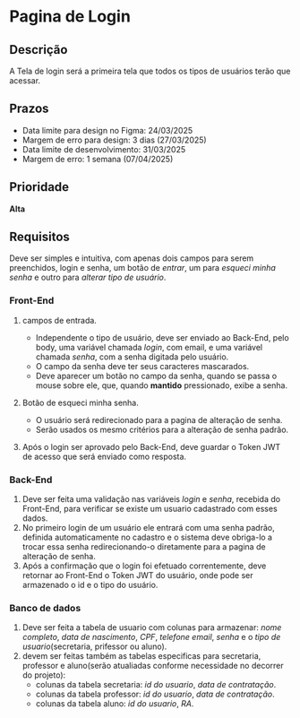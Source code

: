 # Pagina de Login

## Descrição

A Tela de login será a primeira tela que todos os tipos de usuários terão que acessar.

## Prazos

- Data limite para design no Figma: 24/03/2025
- Margem de erro para design: 3 dias (27/03/2025)
- Data limite de desenvolvimento: 31/03/2025
- Margem de erro: 1 semana (07/04/2025)

## Prioridade

**Alta**

## Requisitos

Deve ser simples e intuitiva, com apenas dois campos para serem preenchidos, login e senha, um botão de *entrar*, um para *esqueci minha senha* e outro para *alterar tipo de usuário*.

### Front-End

1. campos de entrada.
    - Independente o tipo de usuário, deve ser enviado ao Back-End, pelo body, uma variável chamada *login*, com email, e uma variável chamada *senha*, com a senha digitada pelo usuário.
    - O campo da senha deve ter seus caracteres mascarados.
    - Deve aparecer um botão no campo da senha, quando se passa o mouse sobre ele, que, quando **mantido** pressionado, exibe a senha.

2. Botão de esqueci minha senha.
    - O usuário será redirecionado para a pagina de alteração de senha.
    - Serão usados os mesmo critérios para a alteração de senha padrão.
3. Após o login ser aprovado pelo Back-End, deve guardar o Token JWT de acesso que será enviado como resposta.

### Back-End

1. Deve ser feita uma validação nas variáveis *login* e *senha*, recebida do Front-End, para verificar se existe um usuario cadastrado com esses dados.
2. No primeiro login de um usuário ele entrará com uma senha padrão, definida automaticamente no cadastro e o sistema deve obriga-lo a trocar essa senha redirecionando-o diretamente para a pagina de alteração de senha.
3. Após a confirmação que o login foi efetuado correntemente, deve retornar ao Front-End o Token JWT do usuário, onde pode ser armazenado o id  e o tipo do usuário.

### Banco de dados

1. Deve ser feita a tabela de usuario com colunas para armazenar: *nome completo*, *data de nascimento*, *CPF*, *telefone* *email*, *senha* e o *tipo de usuario*(secretaria, prifessor ou aluno).
2. devem ser feitas também as tabelas especificas para secretaria, professor e aluno(serão atualiadas conforme necessidade no decorrer do projeto):
    - colunas da tabela secretaria: *id do usuario*, *data de contratação*.
    - colunas da tabela professor: *id do usuario*, *data de contratação*.
    - colunas da tabela aluno: *id do usuario*, *RA*.